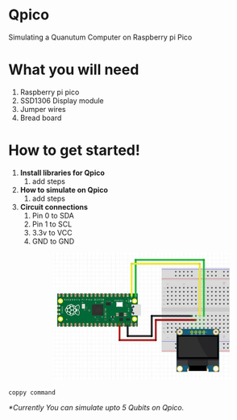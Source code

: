 # Qpico
Simulating a Quanutum Computer on Raspberry pi Pico

# What you will need
<ol><li>Raspberry pi pico</li>
  <li>SSD1306 Display module</li>
  <li>Jumper wires</li>
  <li>Bread board</li></ol>

# How to get started!
<ol>
 

  <li><b>Install libraries for Qpico</b> <ol><li>add steps</li></ol> </li>
  <li><b>How to simulate on Qpico</b> <ol><li>add steps</li></ol> </li>
  <li><b>Circuit connections</b> <ol>
    <li>Pin 0 to SDA</li>
    <li>Pin 1 to SCL</li>
    <li>3.3v to VCC</li>
    <li>GND to GND</li>
    </ol> </li>
  <p align="center">
  <img src="pico circuit.jpg" width="350" title="hover text"
</p>
</ol>
<pre><code>coppy command</code></pre>
  
  <em>*Currently You can simulate upto 5 Qubits on Qpico.</em> 
